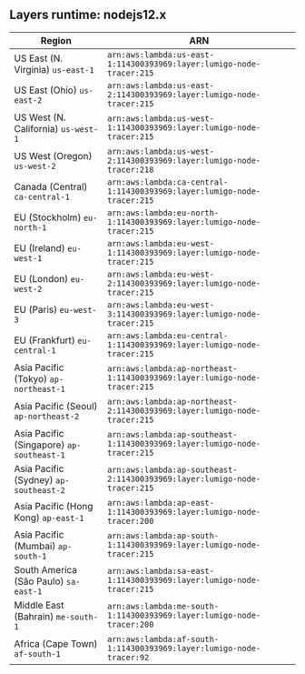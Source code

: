 Layers runtime: nodejs12.x
----
| Region | ARN |
| --- | --- |
|US East (N. Virginia)  `us-east-1`|`arn:aws:lambda:us-east-1:114300393969:layer:lumigo-node-tracer:215`|
|US East (Ohio)  `us-east-2`|`arn:aws:lambda:us-east-2:114300393969:layer:lumigo-node-tracer:215`|
|US West (N. California)  `us-west-1`|`arn:aws:lambda:us-west-1:114300393969:layer:lumigo-node-tracer:215`|
|US West (Oregon)  `us-west-2`|`arn:aws:lambda:us-west-2:114300393969:layer:lumigo-node-tracer:218`|
|Canada (Central)  `ca-central-1`|`arn:aws:lambda:ca-central-1:114300393969:layer:lumigo-node-tracer:215`|
|EU (Stockholm)  `eu-north-1`|`arn:aws:lambda:eu-north-1:114300393969:layer:lumigo-node-tracer:215`|
|EU (Ireland)  `eu-west-1`|`arn:aws:lambda:eu-west-1:114300393969:layer:lumigo-node-tracer:215`|
|EU (London)  `eu-west-2`|`arn:aws:lambda:eu-west-2:114300393969:layer:lumigo-node-tracer:215`|
|EU (Paris)  `eu-west-3`|`arn:aws:lambda:eu-west-3:114300393969:layer:lumigo-node-tracer:215`|
|EU (Frankfurt)  `eu-central-1`|`arn:aws:lambda:eu-central-1:114300393969:layer:lumigo-node-tracer:215`|
|Asia Pacific (Tokyo)  `ap-northeast-1`|`arn:aws:lambda:ap-northeast-1:114300393969:layer:lumigo-node-tracer:215`|
|Asia Pacific (Seoul)  `ap-northeast-2`|`arn:aws:lambda:ap-northeast-2:114300393969:layer:lumigo-node-tracer:215`|
|Asia Pacific (Singapore)  `ap-southeast-1`|`arn:aws:lambda:ap-southeast-1:114300393969:layer:lumigo-node-tracer:215`|
|Asia Pacific (Sydney)  `ap-southeast-2`|`arn:aws:lambda:ap-southeast-2:114300393969:layer:lumigo-node-tracer:215`|
|Asia Pacific (Hong Kong)  `ap-east-1`|`arn:aws:lambda:ap-east-1:114300393969:layer:lumigo-node-tracer:200`|
|Asia Pacific (Mumbai)  `ap-south-1`|`arn:aws:lambda:ap-south-1:114300393969:layer:lumigo-node-tracer:215`|
|South America (São Paulo)  `sa-east-1`|`arn:aws:lambda:sa-east-1:114300393969:layer:lumigo-node-tracer:215`|
|Middle East (Bahrain)  `me-south-1`|`arn:aws:lambda:me-south-1:114300393969:layer:lumigo-node-tracer:200`|
|Africa (Cape Town)  `af-south-1`|`arn:aws:lambda:af-south-1:114300393969:layer:lumigo-node-tracer:92`|
